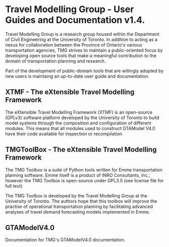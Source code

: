# **Travel Modelling Group** - User Guides and Documentation v1.4.

Travel Modelling Group is a research group housed within the Department of Civil Engineering at the University of Toronto. In addition to acting as a nexus for collaboration between the Province of Ontario's various transportation agencies, TMG strives to maintain a public-oriented focus by developing open source tools that make a meaningful contribution to the domain of transportation planning and research. 

Part of the development of public-domain tools that are willingly adopted by new users is maintaing an up-to-date user guide and documentation. 

## **XTMF** - The eXtensible Travel Modelling Framework

The eXtensible Travel Modelling Framework (XTMF) is an open-source (GPLv3) software platform developed by the University of Toronto to build model systems through the composition and configuration of different modules. This means that all modules used to construct GTAModel V4.0 have their code available for inspection or recompilation

## **TMGToolBox** - The eXtensible Travel Modelling Framework

The TMG Toolbox is a suite of Python tools written for Emme transportation planning software. Emme itself is a product of INRO Consultants, Inc.; however the TMG Toolbox is open-source under GPL3.0 (see license file for full text)

The TMG Toolbox is developed by the Travel Modelling Group at the University of Toronto. The authors hope that this toolbox will improve the practise of operational transportation planning by facilitating advanced analyses of travel demand forecasting models implemented in Emme.

## **GTAModelV4.0**

Documentation for TMG's GTAModelV4.0 documentation.